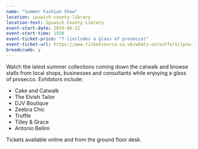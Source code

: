```yaml
---
name: "Summer Fashion Show"
location: ipswich-county-library
location-text: Ipswich County Library
event-start-date: 2019-06-12
event-start-time: 1930
event-ticket-price: "7 (includes a glass of prosecco)"
event-ticket-url: https://www.ticketsource.co.uk/whats-on/suffolk/ipswich-county-library/summer-fashion-show
breadcrumb: y
---
```


Watch the latest summer collections coming down the catwalk and browse stalls from local shops, businesses and consultants while enjoying a glass of prosecco. Exhibitors include:

* Cake and Catwalk
* The Elvish Tailor
* DJV Boutique
* Zeebra Chic
* Truffle
* Tilley & Grace
* Antonio Bellini

Tickets available online and from the ground floor desk.
